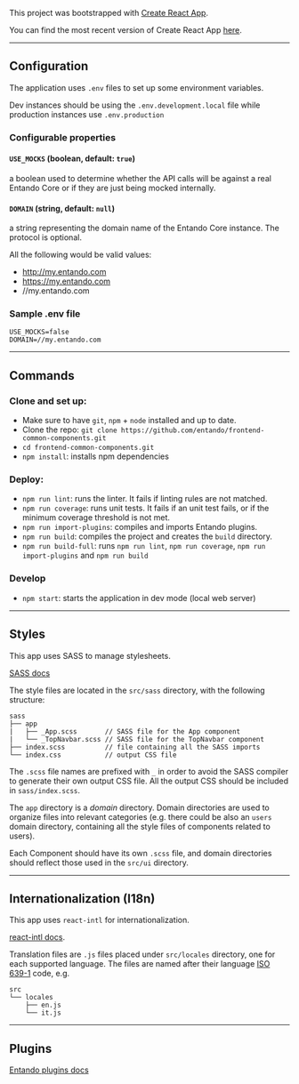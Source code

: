 

This project was bootstrapped with [Create React App](https://github.com/facebookincubator/create-react-app).

You can find the most recent version of Create React App [here](https://github.com/facebookincubator/create-react-app/blob/master/packages/react-scripts/template/README.md).

---
## Configuration

The application uses `.env` files to set up some environment variables.

Dev instances should be using the `.env.development.local` file while production instances use `.env.production`

### Configurable properties

#### `USE_MOCKS` (boolean, default: `true`)
a boolean used to determine whether the API calls will be against a real Entando Core or if they are just being mocked internally.

#### `DOMAIN` (string, default: `null`)
a string representing the domain name of the Entando Core instance. The protocol is optional.

All the following would be valid values:

- http://my.entando.com
- https://my.entando.com
- //my.entando.com

### Sample .env file

```
USE_MOCKS=false
DOMAIN=//my.entando.com
```
---

## Commands

### Clone and set up:

- Make sure to have `git`, `npm` + `node` installed and up to date.
- Clone the repo: `git clone https://github.com/entando/frontend-common-components.git`
- `cd frontend-common-components.git`
- `npm install`: installs npm dependencies


### Deploy:

- `npm run lint`: runs the linter. It fails if linting rules are not matched.
- `npm run coverage`: runs unit tests. It fails if an unit test fails, or if the minimum coverage threshold is not met.
- `npm run import-plugins`: compiles and imports Entando plugins.
- `npm run build`: compiles the project and creates the `build` directory.
- `npm run build-full`: runs `npm run lint`, `npm run coverage`, `npm run import-plugins` and `npm run build`


### Develop

- `npm start`: starts the application in dev mode (local web server)

---

## Styles

This app uses SASS to manage stylesheets.

[SASS docs](http://sass-lang.com/guide)

The style files are located in the `src/sass` directory, with the following structure:
```
sass
├── app
|   ├── _App.scss       // SASS file for the App component
|   └── _TopNavbar.scss // SASS file for the TopNavbar component
├── index.scss          // file containing all the SASS imports
└── index.css           // output CSS file
```
The `.scss` file names are prefixed with `_` in order to avoid the SASS compiler to generate their own output CSS file. All the output CSS should be included in `sass/index.scss`.

The `app` directory is a _domain_ directory. Domain directories are used to organize files into relevant categories (e.g. there could be also an `users` domain directory, containing all the style files of components related to users).

Each Component should have its own `.scss` file, and domain directories should reflect those used in the `src/ui` directory.

---

## Internationalization (I18n)

This app uses `react-intl` for internationalization.

[react-intl docs](https://github.com/yahoo/react-intl/wiki).

Translation files are `.js` files placed under `src/locales` directory, one for each supported language. The files are named after their language [ISO 639-1](https://en.wikipedia.org/wiki/ISO_639-1) code, e.g.

```
src
└── locales
    ├── en.js
    └── it.js
```

---

## Plugins

[Entando plugins docs](entando-plugins-config/README.md)
